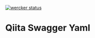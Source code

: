 [![wercker status](https://app.wercker.com/status/4497fa777013c50b0656c8d3dbe2822a/s/master "wercker status")](https://app.wercker.com/project/byKey/4497fa777013c50b0656c8d3dbe2822a)

# Qiita Swagger Yaml

